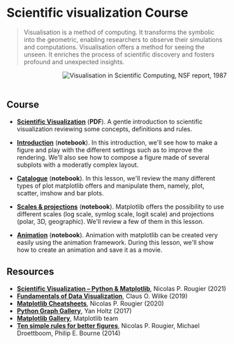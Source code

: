 # Scientific visualization Course 

> Visualisation is a method of computing. It transforms the symbolic into the geometric, enabling researchers to observe their simulations and computations. Visualisation offers a method for seeing the unseen. It enriches the process of scientific discovery and fosters profound and unexpected insights.

<img align="right" alt="Visualisation in Scientific Computing, NSF report, 1987"></img>

<br/><br/>

## Course

* **[Scientific Visualization](dataviz.pdf)** (**PDF**). A gentle
     introduction to scientific visualization reviewing some concepts,
     definitions and rules.

* **[Introduction](01-introduction.ipynb)** (**notebook**). In this
    introduction, we'll see how to make a figure and play with the
    different settings such as to improve the rendering. We'll also
    see how to compose a figure made of several subplots with a
    moderatly complex layout.

* **[Catalogue](02-catalogue.ipynb)** (**notebook**). In this lesson,
  we'll review the many different types of plot matplotlib offers and
  manipulate them, namely, plot, scatter, imshow and bar plots.

* **[Scales & projections](03-scale-projection.ipynb)**
  (**notebook**). Matplotlib offers the possibility to use different
  scales (log scale, symlog scale, logit scale) and projections
  (polar, 3D, geographic). We'll review a few of them in this lesson.

* **[Animation](04-animation.ipynb)** (**notebook**). Animation with
  matplotlib can be created very easily using the animation
  framework. During this lesson, we'll show how to create an animation
  and save it as a movie.


## Resources

- [**Scientific Visualization – Python & Matplotlib**](https://github.com/rougier/scientific-visualization-book), Nicolas P. Rougier (2021)
- [**Fundamentals of Data
  Visualization**](https://clauswilke.com/dataviz/), Claus
  O. Wilke (2019)
- **[Matplotlib Cheatsheets]**, Nicolas P. Rougier (2020)
- **[Python Graph Gallery]**, Yan Holtz (2017)
- **[Matplotlib Gallery]**, Matplotlib team
- **[Ten simple rules for better figures]**, 
    Nicolas P. Rougier, Michael Droettboom, Philip E. Bourne (2014)


<!-- Links -------------------------------------------------------------------->
[Matplotlib cheatsheets]: https://github.com/matplotlib/cheatsheets
[Matplotlib Gallery]: https://matplotlib.org/stable/gallery/index.html
[Data Visualization Catalogue]: https://datavizcatalogue.com/
[Python Graph Gallery]: https://python-graph-gallery.com/
[Ten simple rules for better figures]: https://journals.plos.org/ploscompbiol/article?id=10.1371/journal.pcbi.1003833


